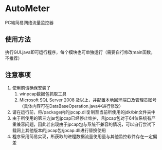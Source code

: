 # AutoMeter
PC端简易网络流量监控器

## 使用方法
执行GUI.java即可运行程序，每个模块也可单独运行（需要自行修改main函数，不推荐）

## 注意事项
1. 使用前请确保安装了
    1. winpcap数据包抓取工具
    2. Microsoft SQL Server 2008 及以上，并配置本地回环端口及管理员账号（具体内容可在DataBaseOperation.java中进行修改）
2. 请在运行前，将/package内的jpcap.dll复制至当前所使用的jdk/bin文件夹中
3. 由于所使用的第三方jar包jpcap已经停止维护，且jpcap包对于64位系统有严重兼容问题，因此若出现由于jpcap包与系统不兼容的情况，可以自行尝试下载网上其他版本的jpcap包/jpcap.dll进行替换使用
4. 程序采用简易实现，所获取的进程数据流量使用量与其他监控软件存在一定偏差
